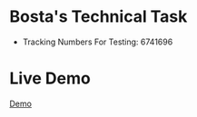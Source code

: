 ﻿# Bosta's Technical Task
- Tracking Numbers For Testing: 6741696



# Live Demo
[Demo](https://bosta-technical-task.vercel.app/)

